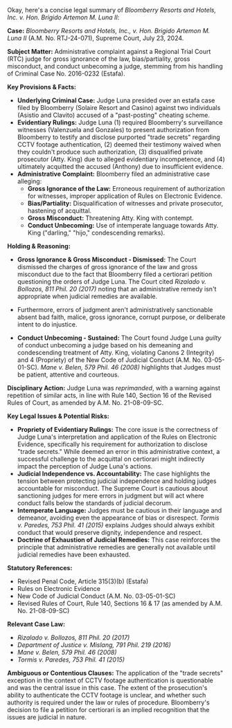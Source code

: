 Okay, here's a concise legal summary of *Bloomberry Resorts and Hotels, Inc. v. Hon. Brigido Artemon M. Luna II*:

**Case:** *Bloomberry Resorts and Hotels, Inc., v. Hon. Brigido Artemon M. Luna II* (A.M. No. RTJ-24-071), Supreme Court, July 23, 2024.

**Subject Matter:** Administrative complaint against a Regional Trial Court (RTC) judge for gross ignorance of the law, bias/partiality, gross misconduct, and conduct unbecoming a judge, stemming from his handling of Criminal Case No. 2016-0232 (Estafa).

**Key Provisions & Facts:**

*   **Underlying Criminal Case:** Judge Luna presided over an estafa case filed by Bloomberry (Solaire Resort and Casino) against two individuals (Asistio and Clavito) accused of a "past-posting" cheating scheme.
*   **Evidentiary Rulings:**  Judge Luna (1) required Bloomberry's surveillance witnesses (Valenzuela and Gonzales) to present authorization from Bloomberry to testify and disclose purported "trade secrets" regarding CCTV footage authentication, (2) deemed their testimony waived when they couldn't produce such authorization, (3) disqualified private prosecutor (Atty. King) due to alleged evidentiary incompetence, and (4) ultimately acquitted the accused (Anthony) due to insufficient evidence.
*   **Administrative Complaint:** Bloomberry filed an administrative case alleging:
    *   **Gross Ignorance of the Law:** Erroneous requirement of authorization for witnesses, improper application of Rules on Electronic Evidence.
    *   **Bias/Partiality:** Disqualification of witnesses and private prosecutor, hastening of acquittal.
    *   **Gross Misconduct:**  Threatening Atty. King with contempt.
    *   **Conduct Unbecoming:** Use of intemperate language towards Atty. King ("darling," "hijo," condescending remarks).

**Holding & Reasoning:**

*   **Gross Ignorance & Gross Misconduct - Dismissed:** The Court dismissed the charges of gross ignorance of the law and gross misconduct due to the fact that Bloomberry filed a certiorari petition questioning the orders of Judge Luna. The Court cited *Rizalado v. Bollozos, 811 Phil. 20 (2017)* noting that an administrative remedy isn't appropriate when judicial remedies are available.

*   Furthermore, errors of judgment aren't administratively sanctionable absent bad faith, malice, gross ignorance, corrupt purpose, or deliberate intent to do injustice.

*   **Conduct Unbecoming - Sustained:** The Court found Judge Luna *guilty* of conduct unbecoming a judge based on his demeaning and condescending treatment of Atty. King, violating Canons 2 (Integrity) and 4 (Propriety) of the New Code of Judicial Conduct (A.M. No. 03-05-01-SC). *Mane v. Belen, 579 Phil. 46 (2008)* highlights that Judges must be patient, attentive and courteous.

**Disciplinary Action:** Judge Luna was *reprimanded*, with a warning against repetition of similar acts, in line with Rule 140, Section 16 of the Revised Rules of Court, as amended by A.M. No. 21-08-09-SC.

**Key Legal Issues & Potential Risks:**

*   **Propriety of Evidentiary Rulings:** The core issue is the correctness of Judge Luna's interpretation and application of the Rules on Electronic Evidence, specifically his requirement for authorization to disclose "trade secrets." While deemed an error in this administrative context, a successful challenge to the acquittal on certiorari might indirectly impact the perception of Judge Luna's actions.
*   **Judicial Independence vs. Accountability:** The case highlights the tension between protecting judicial independence and holding judges accountable for misconduct. The Supreme Court is cautious about sanctioning judges for mere errors in judgment but will act where conduct falls below the standards of judicial decorum.
*   **Intemperate Language:**  Judges must be cautious in their language and demeanor, avoiding even the appearance of bias or disrespect. *Tormis v. Paredes, 753 Phil. 41 (2015)* explains Judges should always exhibit conduct that would preserve dignity, independence and respect.
*   **Doctrine of Exhaustion of Judicial Remedies:** This case reinforces the principle that administrative remedies are generally not available until judicial remedies have been exhausted.

**Statutory References:**

*   Revised Penal Code, Article 315(3)(b) (Estafa)
*   Rules on Electronic Evidence
*   New Code of Judicial Conduct (A.M. No. 03-05-01-SC)
*   Revised Rules of Court, Rule 140, Sections 16 & 17 (as amended by A.M. No. 21-08-09-SC)

**Relevant Case Law:**

*   *Rizalado v. Bollozos, 811 Phil. 20 (2017)*
*   *Department of Justice v. Mislang, 791 Phil. 219 (2016)*
*   *Mane v. Belen, 579 Phil. 46 (2008)*
*   *Tormis v. Paredes, 753 Phil. 41 (2015)*

**Ambiguous or Contentious Clauses:** The application of the "trade secrets" exception in the context of CCTV footage authentication is questionable and was the central issue in this case. The extent of the prosecution's ability to authenticate the CCTV footage is unclear, and whether such authority is required under the law or rules of procedure. Bloomberry's decision to file a petition for certiorari is an implied recognition that the issues are judicial in nature.

